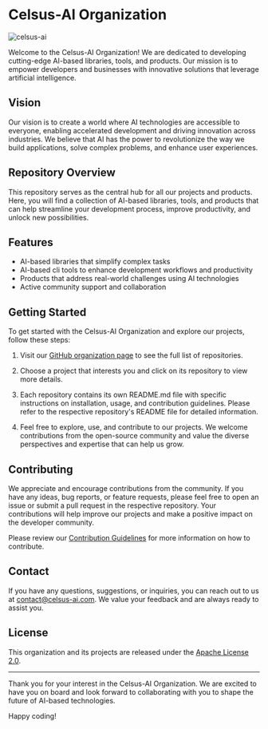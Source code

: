 # Celsus-AI Organization

![celsus-ai](https://img.shields.io/badge/celsus--ai-black?style=for-the-badge&labelColor=yellow&logoColor=white&label=AI%20Based%20Libraries|Tools|Products)

Welcome to the Celsus-AI Organization! We are dedicated to developing cutting-edge AI-based libraries, tools, and products. Our mission is to empower developers and businesses with innovative solutions that leverage artificial intelligence.

## Vision

Our vision is to create a world where AI technologies are accessible to everyone, enabling accelerated development and driving innovation across industries. We believe that AI has the power to revolutionize the way we build applications, solve complex problems, and enhance user experiences.

## Repository Overview

This repository serves as the central hub for all our projects and products. Here, you will find a collection of AI-based libraries, tools, and products that can help streamline your development process, improve productivity, and unlock new possibilities.

## Features

- AI-based libraries that simplify complex tasks
- AI-based cli tools to enhance development workflows and productivity
- Products that address real-world challenges using AI technologies
- Active community support and collaboration

## Getting Started

To get started with the Celsus-AI Organization and explore our projects, follow these steps:

1. Visit our [GitHub organization page](https://github.com/celsus-ai) to see the full list of repositories.

2. Choose a project that interests you and click on its repository to view more details.

3. Each repository contains its own README.md file with specific instructions on installation, usage, and contribution guidelines. Please refer to the respective repository's README file for detailed information.

4. Feel free to explore, use, and contribute to our projects. We welcome contributions from the open-source community and value the diverse perspectives and expertise that can help us grow.

## Contributing

We appreciate and encourage contributions from the community. If you have any ideas, bug reports, or feature requests, please feel free to open an issue or submit a pull request in the respective repository. Your contributions will help improve our projects and make a positive impact on the developer community.

Please review our [Contribution Guidelines](CONTRIBUTING.md) for more information on how to contribute.

## Contact

If you have any questions, suggestions, or inquiries, you can reach out to us at contact@celsus-ai.com. We value your feedback and are always ready to assist you.

## License

This organization and its projects are released under the [Apache License 2.0](LICENSE.md).

---

Thank you for your interest in the Celsus-AI Organization. We are excited to have you on board and look forward to collaborating with you to shape the future of AI-based technologies.

Happy coding!

